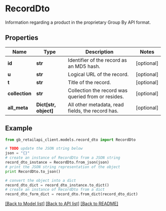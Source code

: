 # RecordDto

Information regarding a product in the proprietary Group By API format.

## Properties
Name | Type | Description | Notes
------------ | ------------- | ------------- | -------------
**id** | **str** | Identifier of the record as an MD5 hash. | [optional] 
**u** | **str** | Logical URL of the record. | [optional] 
**t** | **str** | Title of the record. | [optional] 
**collection** | **str** | Collection the record was queried from or resides. | [optional] 
**all_meta** | **Dict[str, object]** | All other metadata, read fields, the record has. | [optional] 

## Example

```python
from gb_retailapi_client.models.record_dto import RecordDto

# TODO update the JSON string below
json = "{}"
# create an instance of RecordDto from a JSON string
record_dto_instance = RecordDto.from_json(json)
# print the JSON string representation of the object
print RecordDto.to_json()

# convert the object into a dict
record_dto_dict = record_dto_instance.to_dict()
# create an instance of RecordDto from a dict
record_dto_form_dict = record_dto.from_dict(record_dto_dict)
```
[[Back to Model list]](../README.md#documentation-for-models) [[Back to API list]](../README.md#documentation-for-api-endpoints) [[Back to README]](../README.md)


